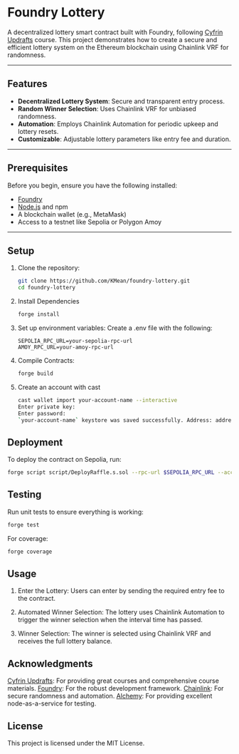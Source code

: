 # Foundry Lottery

A decentralized lottery smart contract built with Foundry, following [Cyfrin Updrafts](https://www.cyfrin.io/updraft) course. This project demonstrates how to create a secure and efficient lottery system on the Ethereum blockchain using Chainlink VRF for randomness.

---

## Features

- **Decentralized Lottery System**: Secure and transparent entry process.
- **Random Winner Selection**: Uses Chainlink VRF for unbiased randomness.
- **Automation**: Employs Chainlink Automation for periodic upkeep and lottery resets.
- **Customizable**: Adjustable lottery parameters like entry fee and duration.

---

## Prerequisites

Before you begin, ensure you have the following installed:

- [Foundry](https://getfoundry.sh/)
- [Node.js](https://nodejs.org/) and npm
- A blockchain wallet (e.g., MetaMask)
- Access to a testnet like Sepolia or Polygon Amoy

---

## Setup

1. Clone the repository:
   ```bash
   git clone https://github.com/KMean/foundry-lottery.git
   cd foundry-lottery
   ```

2. Install Dependencies
    ```bash
    forge install
    ```
3. Set up environment variables: Create a .env file with the following:
    ```env
    SEPOLIA_RPC_URL=your-sepolia-rpc-url
    AMOY_RPC_URL=your-amoy-rpc-url
    ```
4. Compile Contracts:
    ```bash
    forge build
    ```
5. Create an account with cast
    ```bash
    cast wallet import your-account-name --interactive
    Enter private key:
    Enter password:
    `your-account-name` keystore was saved successfully. Address: address-corresponding-to-private-key
    ```
## Deployment
To deploy the contract on Sepolia, run:
```bash
forge script script/DeployRaffle.s.sol --rpc-url $SEPOLIA_RPC_URL --account your-account-name --broadcast
```

## Testing 
Run unit tests to ensure everything is working:
```bash
forge test
```

For coverage:
```bash
forge coverage
```

## Usage
1. Enter the Lottery: Users can enter by sending the required entry fee to the contract.

2. Automated Winner Selection: The lottery uses Chainlink Automation to trigger the winner selection when the interval time has passed.

3. Winner Selection: The winner is selected using Chainlink VRF and receives the full lottery balance.


## Acknowledgments
[Cyfrin Updrafts](https://www.cyfrin.io/updraft): For providing great courses and comprehensive course materials.
[Foundry](https://github.com/foundry-rs/foundry): For the robust development framework.
[Chainlink](https://chain.link/): For secure randomness and automation.
[Alchemy](https://www.alchemy.com/): For providing excellent node-as-a-service for testing.
## License
This project is licensed under the MIT License. 
